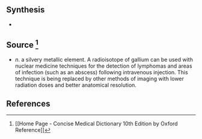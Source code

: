 ## Synthesis
- 
## Source [^1]
- $n$. a silvery metallic element. A radioisotope of gallium can be used with nuclear medicine techniques for the detection of lymphomas and areas of infection (such as an abscess) following intravenous injection. This technique is being replaced by other methods of imaging with lower radiation doses and better anatomical resolution.
## References

[^1]: [[Home Page - Concise Medical Dictionary 10th Edition by Oxford Reference]]